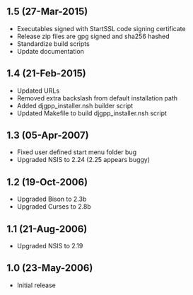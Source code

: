 ## 1.5 (27-Mar-2015)

  * Executables signed with StartSSL code signing certificate
  * Release zip files are gpg signed and sha256 hashed
  * Standardize build scripts
  * Update documentation

## 1.4 (21-Feb-2015)

  * Updated URLs
  * Removed extra backslash from default installation path
  * Added djgpp_installer.nsh builder script
  * Updated Makefile to build djgpp_installer.nsh script

## 1.3 (05-Apr-2007)

  * Fixed user defined start menu folder bug
  * Upgraded NSIS to 2.24 (2.25 appears buggy)

## 1.2 (19-Oct-2006)

  * Upgraded Bison to 2.3b
  * Upgraded Curses to 2.8b

## 1.1 (21-Aug-2006)

  * Upgraded NSIS to 2.19

## 1.0 (23-May-2006)

  * Initial release
